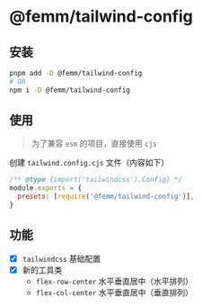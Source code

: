 # @femm/tailwind-config

## 安装

```sh
pnpm add -D @femm/tailwind-config
# OR
npm i -D @femm/tailwind-config
```

## 使用

> 为了兼容 `esm` 的项目，直接使用 `cjs`

创建 `tailwind.config.cjs` 文件（内容如下）

```js
/** @type {import('tailwindcss').Config} */
module.exports = {
  presets: [require('@femm/tailwind-config')],
}
```

## 功能

- [x] `tailwindcss` 基础配置
- [x] 新的工具类
  - `flex-row-center` 水平垂直居中（水平排列）
  - `flex-col-center` 水平垂直居中（垂直排列）
